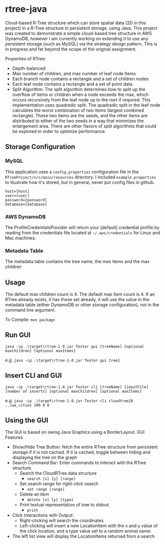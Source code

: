 # rtree-java


Cloud-based R-Tree structure which can store spatial data (2D in this project) in a R-Tree structure in persistent storage, using Java. This project was created to demonstrate a simple cloud-based tree structure in AWS DynamoDB, however I am currently working on extending it to use any persistent storage (such as MySQL) via the strategy design pattern. This is in progress and far beyond the scope of the original assignment.


Properties of RTree:
* Depth-balanced
* Max number of children, and max number of leaf node Items
* Each branch node contains a rectangle and a set of children nodes
* Each leaf node contains a rectangle and a set of point data.
* Split Algorithm: The split algorithm determines how to split up the overflow of items or children when a node exceeds the max, which occurs recursively from the leaf node up to the root if required. This implementation uses quadradic split. The quadradic split in the leaf node calculates the worst combination of two items (largest combined rectangle). These two items are the seeds, and the other items are distributed to either of the two seeds in a way that minimizes the enlargement area. There are other flavors of split algorithms that could be explored in order to optimize performance.

## Storage Configuration

### MySQL
This application uses a `config.properties` configuration file in the `RTreeProject/src/main/resources` directory. I included `example.properties` to illustrate how it's stored, but in general, never put config files in github. 

`host=[host]`<br />
`user=[user]`<br />
`password=[password]`<br />
`database=[database]`<br />

### AWS DynamoDB
The ProfileCredentialsProvider will return your [default] credential profile by reading from the credentials file located at `~/.aws/credentials` for Linux and Mac machines.

### Metadata Table
The metadata table contains the tree name, the max items and the max children 

## Usage

The default max children count is 4. The default max item count is 4. If an RTree already exists, it has these set already, it will use the value in the metadata table (either DynamoDB or other storage configuration), not in the command line argument.  

To Compile: `mvn package`


## Run GUI 

`java -cp .\target\rtree-1.0.jar Tester gui [treeName] [optional maxChildren] [optional maxItems]`

e.g. `java -cp .\target\rtree-1.0.jar Tester gui tree1`

## Insert CLI and GUI 

`java -cp .\target\rtree-1.0.jar Tester cli [treeName] [inputFile] [number of inserts] [optional maxChildren] [optional maxItems]`

e.g. `java -cp .\target\rtree-1.0.jar Tester cli cloudtree28 ../wa_cities 100 8 8`

## Using the GUI

The GUI is based on swing Java Graphics using a BorderLayout. 
GUI Features
* Show/Hide Tree Button: fetch the entire RTree structure from persistent storage if it is not cached. If it is cached, toggle between hiding and displaying the tree on the graph
* Search Command Bar: Enter commands to interact with the RTree structure. 
	* Search the CloudRTree data structure 
		* `search [x] [y] [range]`
	* Set search range for right-click search
		* `set range [range]`
	* Delete an item
		* `delete [x] [y] [type]`
	* Print textual representation of tree to stdout.
		* `print`
* Click Interactions with Output:
	* Right-clicking will search the coordinates
	* Left-clicking will insert a new LocationItem with the x and y value of the click location, and a type value set to a random animal name.
* The left list view will display the LocationItems returned from a search 
